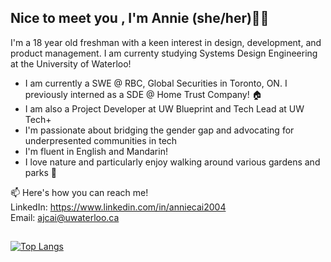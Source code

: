 ## Nice to meet you , I'm Annie (she/her)👋🏻

I'm a 18 year old freshman with a keen interest in design, development, and product management. I am currenty studying Systems Design Engineering at the University of Waterloo!

- I am currently a SWE @ RBC, Global Securities in Toronto, ON. I previously interned as a SDE @ Home Trust Company! 🏠
- I am also a Project Developer at UW Blueprint and Tech Lead at UW Tech+
- I'm passionate about bridging the gender gap and advocating for underpresented communities in tech         
- I'm fluent in English and Mandarin!                                                                                                                      
- I love nature and particularly enjoy walking around various gardens and parks 🌼


📫 Here's how you can reach me!                                                                                                                                            
LinkedIn: https://www.linkedin.com/in/anniecai2004                                                                                                                         
Email: ajcai@uwaterloo.ca

##
                                                                                                                                                                         
[![Top Langs](https://github-readme-stats.vercel.app/api/top-langs/?username=aanxniee&layout=compact&theme=swift&show_icons=true)](https://github.com/aanxniee/github-readme-stats)


